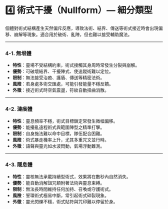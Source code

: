 # 4️⃣ 術式干擾（Nullform）— 細分類型

個體對術式結構產生天然偏斥反應，導致法術、結界、傳送等術式接近時會出現偏移、崩解等現象。適合用於破術、亂陣，但也難以接受輔助魔法。

---

### 4-1. 無垠體
- **特性**：靈場不受結構約束，術式接觸其身周時常發生分裂與崩解。
- **優勢**：可破壞結界、干擾陣式、使追蹤術難以定位。
- **限制**：無法接受治癒、護盾、傳送等精密法術。
- **風險**：若身處多術交匯處，可能引發能量不穩反饋。
- **外徵**：接近術式時空氣震盪，符紋自動扭曲消散。

---

### 4-2. 漣痕體
- **特性**：靈息頻率不穩，術式目標鎖定常發生微幅偏移。
- **優勢**：能擾亂遠程術式與範圍陣型之精準打擊。
- **限制**：自身施法難以命中目標，隊伍配合困難。
- **風險**：術式暴走機率上升，尤其多重咒文並行時。
- **外徵**：語聲與靈光如水波閃動，氣場浮動難測。

---

### 4-3. 隱息體
- **特性**：靈核無法承載持續型術式，效果將在數秒內自然消失。
- **優勢**：能自動消解詛咒類附著法術與靈息束縛。
- **限制**：無法長時間維持任何加持、召喚或守護術式。
- **風險**：誓環術式極易中斷，常引起術式碎裂現象。
- **外徵**：靈光閃爍不穩，術式貼符與咒印難以停留於身。

